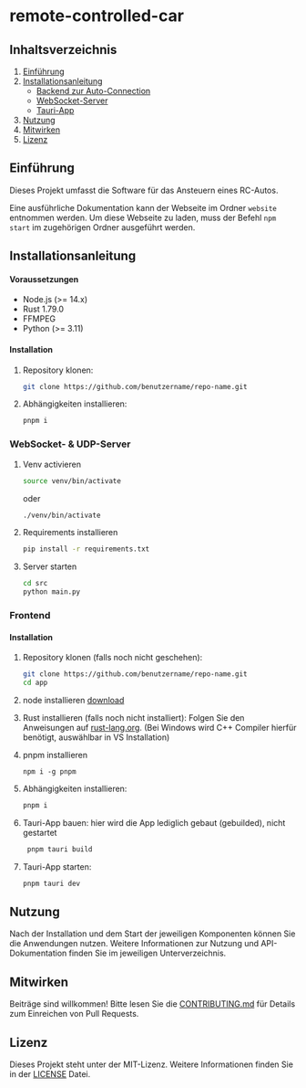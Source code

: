 # remote-controlled-car



## Inhaltsverzeichnis
1. [Einführung](#einführung)
2. [Installationsanleitung](#installationsanleitung)
    - [Backend zur Auto-Connection](#backend-zur-auto-connection)
    - [WebSocket-Server](#websocket-server)
    - [Tauri-App](#tauri-app)
3. [Nutzung](#nutzung)
4. [Mitwirken](#mitwirken)
5. [Lizenz](#lizenz)

## Einführung
Dieses Projekt umfasst die Software für das Ansteuern eines RC-Autos. 

Eine ausführliche Dokumentation kann der Webseite im Ordner `website` entnommen werden.
Um diese Webseite zu laden, muss der Befehl `npm start` im zugehörigen Ordner ausgeführt werden.

## Installationsanleitung

#### Voraussetzungen
- Node.js (>= 14.x)
- Rust 1.79.0
- FFMPEG
- Python (>= 3.11)

#### Installation
1. Repository klonen:
    ```bash
    git clone https://github.com/benutzername/repo-name.git
    ```

2. Abhängigkeiten installieren:
    ```bash
    pnpm i
    ```

### WebSocket- & UDP-Server 

1. Venv activieren
   ```bash
   source venv/bin/activate
   ```
   oder 
   ```bash
   ./venv/bin/activate 
      ```
2. Requirements installieren
   ```bash
   pip install -r requirements.txt 
   ```
3. Server starten
   ```bash
   cd src
   python main.py
   ```

### Frontend

#### Installation
1. Repository klonen (falls noch nicht geschehen):
    ```bash
    git clone https://github.com/benutzername/repo-name.git
    cd app
    ```
2. node installieren [download](https://nodejs.org/en)

3. Rust installieren (falls noch nicht installiert):
   Folgen Sie den Anweisungen auf [rust-lang.org](https://www.rust-lang.org/).
   (Bei Windows wird C++ Compiler hierfür benötigt, auswählbar in VS Installation)
4. pnpm installieren
   ```
   npm i -g pnpm
   ```

5. Abhängigkeiten installieren:
    ```bash
    pnpm i
    ```

6. Tauri-App bauen:
   hier wird die App lediglich gebaut (gebuilded), nicht gestartet
   ```bash
    pnpm tauri build
    ```
7. Tauri-App starten:
    ```bash
    pnpm tauri dev
    ```

   
## Nutzung
Nach der Installation und dem Start der jeweiligen Komponenten können Sie die Anwendungen nutzen. Weitere Informationen zur Nutzung und API-Dokumentation finden Sie im jeweiligen Unterverzeichnis.

## Mitwirken
Beiträge sind willkommen! Bitte lesen Sie die [CONTRIBUTING.md](CONTRIBUTING.md) für Details zum Einreichen von Pull Requests.

## Lizenz
Dieses Projekt steht unter der MIT-Lizenz. Weitere Informationen finden Sie in der [LICENSE](LICENSE) Datei.
